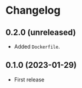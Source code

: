 # Changelog


## 0.2.0 (unreleased)

- Added `Dockerfile`.


## 0.1.0 (2023-01-29)

- First release

